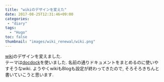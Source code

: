 ```yaml
---
title: "wikiのデザインを変えた"
date: 2017-08-25T12:31:46+09:00
categories:
 - "diary"
tags:
  - "Hugo"
toc: false
thumbnail: "images/wiki_renewal/wiki.png"
---
```


[wiki](https://browniealice.github.io/wiki/)のデザインを変えました.  
テーマは[docdock](http://docdock.netlify.com/)を使いました. 名前の通りドキュメントをまとめるのに使いやすそうなwiki. 
ようやくwikiもBlogも設定が終わってきたので, そろそろきちんと書いていこうと思います.
